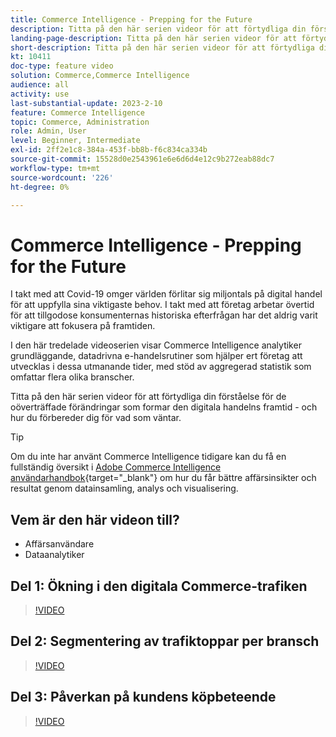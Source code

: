 ```yaml
---
title: Commerce Intelligence - Prepping for the Future
description: Titta på den här serien videor för att förtydliga din förståelse för de oöverträffade förändringar som formar den digitala handelns framtid.
landing-page-description: Titta på den här serien videor för att förtydliga din förståelse för de oöverträffade förändringar som formar den digitala handelns framtid.
short-description: Titta på den här serien videor för att förtydliga din förståelse för de oöverträffade förändringar som formar den digitala handelns framtid.
kt: 10411
doc-type: feature video
solution: Commerce,Commerce Intelligence
audience: all
activity: use
last-substantial-update: 2023-2-10
feature: Commerce Intelligence
topic: Commerce, Administration
role: Admin, User
level: Beginner, Intermediate
exl-id: 2ff2e1c8-384a-453f-bb8b-f6c834ca334b
source-git-commit: 15528d0e2543961e6e6d6d4e12c9b272eab88dc7
workflow-type: tm+mt
source-wordcount: '226'
ht-degree: 0%

---
```


# Commerce Intelligence - Prepping for the Future

I takt med att Covid-19 omger världen förlitar sig miljontals på digital handel för att uppfylla sina viktigaste behov. I takt med att företag arbetar övertid för att tillgodose konsumenternas historiska efterfrågan har det aldrig varit viktigare att fokusera på framtiden.

I den här tredelade videoserien visar Commerce Intelligence analytiker grundläggande, datadrivna e-handelsrutiner som hjälper ert företag att utvecklas i dessa utmanande tider, med stöd av aggregerad statistik som omfattar flera olika branscher.

Titta på den här serien videor för att förtydliga din förståelse för de oöverträffade förändringar som formar den digitala handelns framtid - och hur du förbereder dig för vad som väntar.

>[!TIP]
>
>Om du inte har använt Commerce Intelligence tidigare kan du få en fullständig översikt i [Adobe Commerce Intelligence användarhandbok](https://experienceleague.adobe.com/docs/commerce-business-intelligence/mbi/guide-overview.html){target="_blank"} om hur du får bättre affärsinsikter och resultat genom datainsamling, analys och visualisering.

## Vem är den här videon till?

- Affärsanvändare
- Dataanalytiker

## Del 1: Ökning i den digitala Commerce-trafiken

>[!VIDEO](https://video.tv.adobe.com/v/342498?quality=12&learn=on)

## Del 2: Segmentering av trafiktoppar per bransch

>[!VIDEO](https://video.tv.adobe.com/v/342499?quality=12&learn=on)

## Del 3: Påverkan på kundens köpbeteende

>[!VIDEO](https://video.tv.adobe.com/v/342500?quality=12&learn=on)
